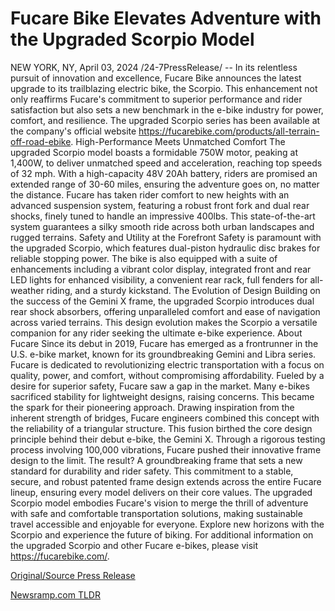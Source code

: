 # Fucare Bike Elevates Adventure with the Upgraded Scorpio Model

NEW YORK, NY, April 03, 2024 /24-7PressRelease/ -- In its relentless pursuit of innovation and excellence, Fucare Bike announces the latest upgrade to its trailblazing electric bike, the Scorpio. This enhancement not only reaffirms Fucare's commitment to superior performance and rider satisfaction but also sets a new benchmark in the e-bike industry for power, comfort, and resilience. The upgraded Scorpio series has been available at the company's official website https://fucarebike.com/products/all-terrain-off-road-ebike.  High-Performance Meets Unmatched Comfort  The upgraded Scorpio model boasts a formidable 750W motor, peaking at 1,400W, to deliver unmatched speed and acceleration, reaching top speeds of 32 mph. With a high-capacity 48V 20Ah battery, riders are promised an extended range of 30-60 miles, ensuring the adventure goes on, no matter the distance.  Fucare has taken rider comfort to new heights with an advanced suspension system, featuring a robust front fork and dual rear shocks, finely tuned to handle an impressive 400lbs. This state-of-the-art system guarantees a silky smooth ride across both urban landscapes and rugged terrains.  Safety and Utility at the Forefront  Safety is paramount with the upgraded Scorpio, which features dual-piston hydraulic disc brakes for reliable stopping power. The bike is also equipped with a suite of enhancements including a vibrant color display, integrated front and rear LED lights for enhanced visibility, a convenient rear rack, full fenders for all-weather riding, and a sturdy kickstand.  The Evolution of Design  Building on the success of the Gemini X frame, the upgraded Scorpio introduces dual rear shock absorbers, offering unparalleled comfort and ease of navigation across varied terrains. This design evolution makes the Scorpio a versatile companion for any rider seeking the ultimate e-bike experience.  About Fucare  Since its debut in 2019, Fucare has emerged as a frontrunner in the U.S. e-bike market, known for its groundbreaking Gemini and Libra series. Fucare is dedicated to revolutionizing electric transportation with a focus on quality, power, and comfort, without compromising affordability.  Fueled by a desire for superior safety, Fucare saw a gap in the market. Many e-bikes sacrificed stability for lightweight designs, raising concerns. This became the spark for their pioneering approach. Drawing inspiration from the inherent strength of bridges, Fucare engineers combined this concept with the reliability of a triangular structure. This fusion birthed the core design principle behind their debut e-bike, the Gemini X.  Through a rigorous testing process involving 100,000 vibrations, Fucare pushed their innovative frame design to the limit. The result? A groundbreaking frame that sets a new standard for durability and rider safety. This commitment to a stable, secure, and robust patented frame design extends across the entire Fucare lineup, ensuring every model delivers on their core values.  The upgraded Scorpio model embodies Fucare's vision to merge the thrill of adventure with safe and comfortable transportation solutions, making sustainable travel accessible and enjoyable for everyone. Explore new horizons with the Scorpio and experience the future of biking.  For additional information on the upgraded Scorpio and other Fucare e-bikes, please visit https://fucarebike.com/. 

[Original/Source Press Release](https://www.24-7pressrelease.com/press-release/509740/fucare-bike-elevates-adventure-with-the-upgraded-scorpio-model) 

[Newsramp.com TLDR](https://newsramp.com/None) 
